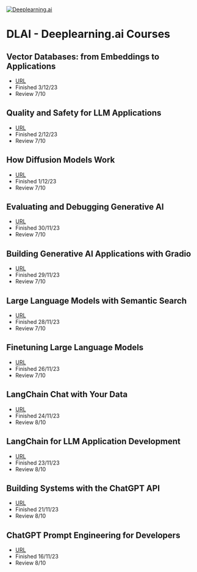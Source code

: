 [![Deeplearning.ai](https://github.com/extwiii/DLAI/assets/2933560/8f37bc32-0039-4d56-b76d-586ec6f82c31)](https://www.deeplearning.ai/)

# DLAI - Deeplearning.ai Courses

## Vector Databases: from Embeddings to Applications
- [URL](https://learn.deeplearning.ai/vector-databases-embeddings-applications/lesson/1/introduction)
- Finished 3/12/23
- Review 7/10
  
## Quality and Safety for LLM Applications
- [URL](https://learn.deeplearning.ai/quality-safety-llm-applications/lesson/1/introduction)
- Finished 2/12/23
- Review 7/10

## How Diffusion Models Work
- [URL](https://learn.deeplearning.ai/diffusion-models/lesson/1/introduction)
- Finished 1/12/23
- Review 7/10
  
## Evaluating and Debugging Generative AI
- [URL](https://learn.deeplearning.ai/evaluating-debugging-generative-ai/lesson/1/introduction)
- Finished 30/11/23
- Review 7/10

## Building Generative AI Applications with Gradio
- [URL](https://learn.deeplearning.ai/huggingface-gradio/lesson/1/introduction)
- Finished 29/11/23
- Review 7/10

## Large Language Models with Semantic Search
- [URL](https://learn.deeplearning.ai/large-language-models-semantic-search/lesson/1/introduction)
- Finished 28/11/23
- Review 7/10

## Finetuning Large Language Models
- [URL](https://learn.deeplearning.ai/finetuning-large-language-models/lesson/1/introduction)
- Finished 26/11/23
- Review 7/10

## LangChain Chat with Your Data
- [URL](https://learn.deeplearning.ai/langchain-chat-with-your-data/lesson/1/introduction)
- Finished 24/11/23
- Review 8/10

## LangChain for LLM Application Development
- [URL](https://learn.deeplearning.ai/langchain/lesson/1/introduction)
- Finished 23/11/23
- Review 8/10

## Building Systems with the ChatGPT API
- [URL](https://learn.deeplearning.ai/chatgpt-building-system/lesson/1/introduction)
- Finished 21/11/23
- Review 8/10

## ChatGPT Prompt Engineering for Developers

- [URL](https://learn.deeplearning.ai/chatgpt-prompt-eng/lesson/1/introduction)
- Finished 16/11/23
- Review 8/10
